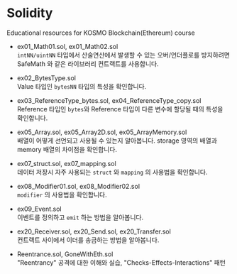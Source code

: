 # Solidity

Educational resources for KOSMO Blockchain(Ethereum) course

* ex01_Math01.sol, ex01_Math02.sol  
`intNN/uintNN` 타입에서 산술연산에서 발생할 수 있는 오버/언더플로를 방지하려면 SafeMath 와 같은 라이브러리 컨트랙트를 사용합니다.

* ex02_BytesType.sol  
Value 타입인 `bytesNN` 타입의 특성을 확인합니다. 

* ex03_ReferenceType_bytes.sol, ex04_ReferenceType_copy.sol  
Reference 타입인 `bytes`와 Reference 타입이 다른 변수에 할당될 때의 특성을 확인합니다.

* ex05_Array.sol, ex05_Array2D.sol, ex05_ArrayMemory.sol   
배열이 어떻게 선언되고 사용될 수 있는지 알아봅니다. storage 영역의 배열과 memory 배열의 차이점을 확인합니다.

* ex07_struct.sol, ex07_mapping.sol   
데이터 저장시 자주 사용되는 `struct` 와 `mapping` 의 사용법을 확인합니다.

* ex08_Modifier01.sol, ex08_Modifier02.sol  
`modifier` 의 사용법을 확인합니다.

* ex09_Event.sol  
이벤트를 정의하고 `emit` 하는 방법을 알아봅니다.

* ex20_Receiver.sol, ex20_Send.sol, ex20_Transfer.sol  
컨트랙트 사이에서 이더를 송금하는 방법을 알아봅니다.

* Reentrance.sol, GoneWithEth.sol  
"Reentrancy" 공격에 대한 이해와 실습, "Checks-Effects-Interactions" 패턴
 

 
